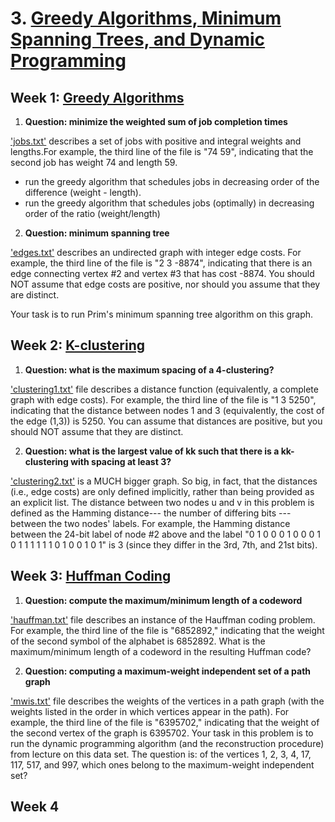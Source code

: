 # 3. [Greedy Algorithms, Minimum Spanning Trees, and Dynamic Programming](https://www.coursera.org/learn/algorithms-greedy?specialization=algorithms)

## Week 1: [Greedy Algorithms](https://github.com/keithpink/algorithms_specialization/blob/main/Greedy_Algorithms_Minimum_Spanning_Trees_and_Dynamic_Programming/greedy.py)

1. **Question: minimize the weighted sum of job completion times**

['jobs.txt'](https://github.com/keithpink/algorithms_specialization/blob/main/Greedy_Algorithms_Minimum_Spanning_Trees_and_Dynamic_Programming/jobs.txt) describes a set of jobs with positive and integral weights and lengths.For example, the third line of the file is "74 59", indicating that the second job has weight 74 and length 59.

  - run the greedy algorithm that schedules jobs in decreasing order of the difference (weight - length). 
  - run the greedy algorithm that schedules jobs (optimally) in decreasing order of the ratio (weight/length)

2. **Question: minimum spanning tree**

['edges.txt'](https://github.com/keithpink/algorithms_specialization/blob/main/Greedy_Algorithms_Minimum_Spanning_Trees_and_Dynamic_Programming/edges.txt) describes an undirected graph with integer edge costs. For example, the third line of the file is "2 3 -8874", indicating that there is an edge connecting vertex #2 and vertex #3 that has cost -8874. You should NOT assume that edge costs are positive, nor should you assume that they are distinct.

Your task is to run Prim's minimum spanning tree algorithm on this graph.

## Week 2: [K-clustering](https://github.com/keithpink/algorithms_specialization/blob/main/Greedy_Algorithms_Minimum_Spanning_Trees_and_Dynamic_Programming/greedy.py)

1. **Question: what is the maximum spacing of a 4-clustering?**

['clustering1.txt'](https://github.com/keithpink/algorithms_specialization/blob/main/Greedy_Algorithms_Minimum_Spanning_Trees_and_Dynamic_Programming/clustering1.txt) file describes a distance function (equivalently, a complete graph with edge costs). For example, the third line of the file is "1 3 5250", indicating that the distance between nodes 1 and 3 (equivalently, the cost of the edge (1,3)) is 5250.  You can assume that distances are positive, but you should NOT assume that they are distinct.

2. **Question: what is the largest value of kk such that there is a kk-clustering with spacing at least 3?**

['clustering2.txt'](https://github.com/keithpink/algorithms_specialization/blob/main/Greedy_Algorithms_Minimum_Spanning_Trees_and_Dynamic_Programming/clustering2.txt) is a MUCH bigger graph. So big, in fact, that the distances (i.e., edge costs) are only defined implicitly, rather than being provided as an explicit list. The distance between two nodes u and v in this problem is defined as the Hamming distance--- the number of differing bits --- between the two nodes' labels. For example, the Hamming distance between the 24-bit label of node #2 above and the label "0 1 0 0 0 1 0 0 0 1 0 1 1 1 1 1 1 0 1 0 0 1 0 1" is 3 (since they differ in the 3rd, 7th, and 21st bits).

## Week 3: [Huffman Coding]()

1. **Question: compute the maximum/minimum length of a codeword**

['hauffman.txt']() file describes an instance of the Hauffman coding problem. For example, the third line of the file is "6852892," indicating that the weight of the second symbol of the alphabet is 6852892. What is the maximum/minimum length of a codeword in the resulting Huffman code?

2. **Question: computing a maximum-weight independent set of a path graph**

['mwis.txt']() file describes the weights of the vertices in a path graph (with the weights listed in the order in which vertices appear in the path). For example, the third line of the file is "6395702," indicating that the weight of the second vertex of the graph is 6395702. Your task in this problem is to run the dynamic programming algorithm (and the reconstruction procedure) from lecture on this data set. The question is: of the vertices 1, 2, 3, 4, 17, 117, 517, and 997, which ones belong to the maximum-weight independent set? 


## Week 4
